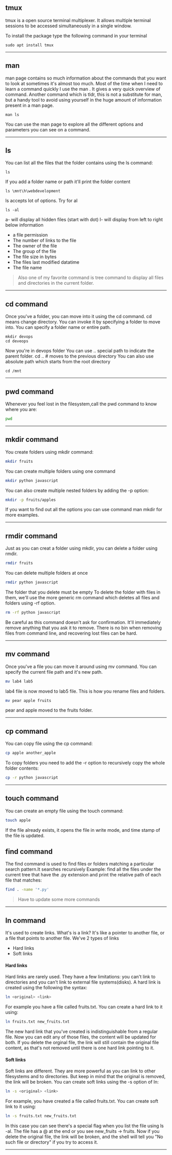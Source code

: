 ## tmux
tmux is a open source terminal multiplexer. It allows multiple terminal sessions to be accessed simultaneously in a single window.

To install the package type the following command in your terminal
```script
sudo apt install tmux
```
---
## man

man page contains so much information about the commands that you want to look at sometimes it's almost too much.
Most of the time when I need to learn a command quickly I use the man <command>. It gives a very quick overview of command.
Another command which is tldr, this is not a substitute for man, but a handy tool to avoid using yourself in the huge amount of information
present in a man page.
``` script
man ls
```
You can use the man page to explore all the different options and parameters you can see on a command.

---
## ls
You can list all the files that the folder contains using the ls command:
``` linux
ls
```
If you add a folder name or path it'll print the folder content
``` linux
ls \mnt\h\webdevelopment
```
ls accepts lot of options. Try for al

``` linux 
ls -al
```
a- will display all hidden files (start with dot)
l- will display from left to right below information
- a file permission
- The number of links to the file
- The owner of the file
- The group of the file
- The file size in bytes
- The files last modified datatime
- The file name

> Also one of my favorite command is tree command to display all files and directories in the current folder.

---

## cd command
Once you've a folder, you can move into it using the cd command. cd means change directory. You can invoke it by specifying a folder to move into. You can specify a folder name or entire path.
``` linux
mkdir devops
cd deveops
```
Now you're in devops folder
You can use .. special path to indicate the parent folder.
cd .. # moves to the previous directory
You can also use absolute path which starts from the root directory
```linux
cd /mnt
```
---

## pwd command
Whenever you feel lost in the filesystem,call the  pwd command to know where you are:
``` bash
pwd
```

---

## mkdir command
You create folders using mkdir command:
``` bash
mkdir fruits
```
You can create multiple folders using one command
``` bash
mkdir python javascript
```
You can also create multiple nested folders by adding the -p option:
``` bash
mkdir -p fruits/apples
```
If you want to find out all the options you can use command man mkdir for more examples.

---
## rmdir command
Just as you can creat a folder using mkdir, you can delete a folder using rmdir.

``` bash
rmdir fruits
```
You can delete multiple folders at once
```bash
rmdir python javascript
```
The folder that you delete must be empty
To delete the folder with files in them, we'll use the more generic rm command which deletes all files and folders using -rf option.
``` bash
rm -rf python javascript
```
Be careful as this command doesn't ask for confirmation. It'll immediately remove anything that you ask it to remove.
There is no bin when removing files from command line, and recovering lost files can be hard.

---
## mv command
Once you've a file you can move it around using mv command. You can specify the current file path and it's new path.

``` bash
mv lab4 lab5
```
lab4 file is now moved to lab5 file. This is how you rename files and folders.

``` bash
mv pear apple fruits
```

pear and apple moved to the fruits folder.

---
## cp command
You can copy file using the cp command:
``` bash
cp apple another_apple
```
To copy folders you need to add the -r option to recursively copy the whole folder contents:
``` bash
cp -r python javascript
```
---
## touch command
You can create an empty file using the touch command:
``` bash
touch apple
```
If the file already exists, it opens the file in write mode, and time stamp of the file is updated.

## find command
The find command is used to find files or folders matching a particular search pattern.It searches recursively
Example:
find all the files under the current tree that have the .py extension and print the relative path of each file that matches:
``` bash
find . -name '*.py'
```
>Have to update some more commands
---
## ln command
It's used to create links. What's is a link? It's like a pointer to another file, or a file that points to another file.
We've 2 types of links
- Hard links
- Soft links
#### Hard links
 Hard links are rarely used. They have a few limitations: you can't link to directories and you can't link to external file systems(disks).
 A hard link is created using the following the syntax:
 ``` bash
 ln <original> <link>
 ```
 For example you have a file called fruits.txt. You can create a hard link to it using:
 ``` bash
 ln fruits.txt new_fruits.txt
 ```
 The new hard link that you've created is indistinguishable from a regular file.
 Now you can edit any of those files, the content will be updated for both.
 If you delete the orginal file, the link will still contain the original file content, as that's not removed until  there is one hard
 link pointing to it.
#### Soft links
Soft links are different. They  are more powerful as you can link to other filesystems and to directories. But keep in mind that the original is removed, the link will be broken.
You can create soft links using the -s option of ln:
``` bash
ln -s <original> <link>
```
For example, you have created a file called fruits.txt. You can create soft link to it using:
``` bash
ln -s fruits.txt new_fruits.txt
```
In this case you can see there's a special flag when you list the file using ls -al. The file has a @ at the end or you see new_fruits -> fruits.
Now if you delete the original file, the link will be broken, and the shell will tell you "No such file or directory" if you try to access it.

---

